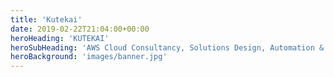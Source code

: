 ```yaml
---
title: 'Kutekai'
date: 2019-02-22T21:04:00+00:00
heroHeading: 'KUTEKAI'
heroSubHeading: 'AWS Cloud Consultancy, Solutions Design, Automation & Proserve'
heroBackground: 'images/banner.jpg'
---
```

